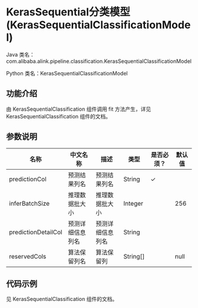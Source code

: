# KerasSequential分类模型 (KerasSequentialClassificationModel)
Java 类名：com.alibaba.alink.pipeline.classification.KerasSequentialClassificationModel

Python 类名：KerasSequentialClassificationModel


## 功能介绍
由 KerasSequentialClassification 组件调用 fit 方法产生，详见 KerasSequentialClassification 组件的文档。


## 参数说明
| 名称 | 中文名称 | 描述 | 类型 | 是否必须？ | 默认值 |
| --- | --- | --- | --- | --- | --- |
| predictionCol | 预测结果列名 | 预测结果列名 | String | ✓ |  |
| inferBatchSize | 推理数据批大小 | 推理数据批大小 | Integer |  | 256 |
| predictionDetailCol | 预测详细信息列名 | 预测详细信息列名 | String |  |  |
| reservedCols | 算法保留列名 | 算法保留列 | String[] |  | null |


## 代码示例
见 KerasSequentialClassification 组件的文档。
